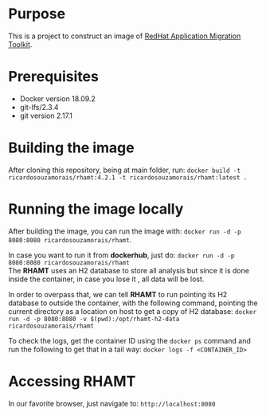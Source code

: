 # Purpose
This is a project to construct an image of [RedHat Application Migration Toolkit](https://developers.redhat.com/products/rhamt/overview/).

# Prerequisites
* Docker version 18.09.2
* git-lfs/2.3.4
* git version 2.17.1

# Building the image
After cloning this repository, being at main folder, run: `docker build -t ricardosouzamorais/rhamt:4.2.1 -t ricardosouzamorais/rhamt:latest .`

# Running the image locally
After building the image, you can run the image with: `docker run -d -p 8080:8080 ricardosouzamorais/rhamt`.

In case you want to run it from  **dockerhub**, just do: `docker run -d -p 8080:8080 ricardosouzamorais/rhamt`<br/>
The **RHAMT** uses an H2 database to store all analysis but since it is done inside the container, in case you lose it , all data will be lost.

In order to overpass that, we can tell **RHAMT** to run pointing its H2 database to outside the container, with the following command, pointing the current directory as a location on host to get a copy of H2 database: `docker run -d -p 8080:8080 -v $(pwd):/opt/rhamt-h2-data ricardosouzamorais/rhamt`

To check the logs, get the container ID using the `docker ps` command and run the following to get that in a tail way: `docker logs -f <CONTAINER_ID>`

# Accessing RHAMT

In our favorite browser, just navigate to: `http://localhost:8080`
